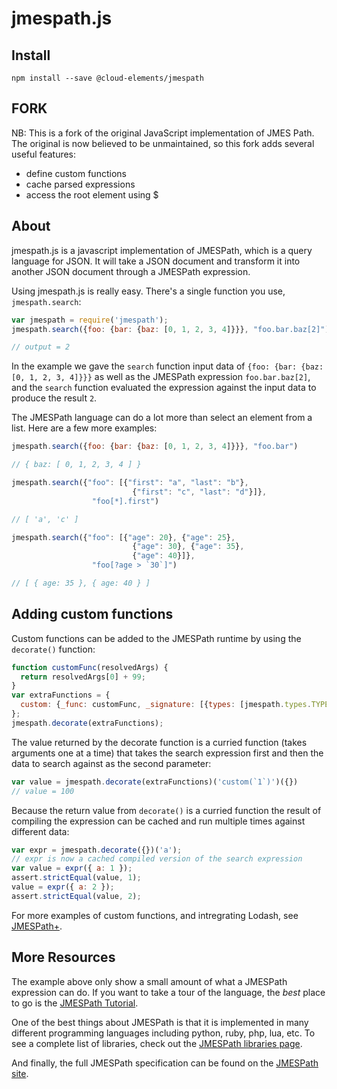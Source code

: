 # jmespath.js

## Install

    npm install --save @cloud-elements/jmespath

## FORK

NB: This is a fork of the original JavaScript implementation 
of JMES Path. The original is now believed to be unmaintained,
so this fork adds several useful features:

- define custom functions
- cache parsed expressions
- access the root element using $

## About

jmespath.js is a javascript implementation of JMESPath,
which is a query language for JSON.  It will take a JSON
document and transform it into another JSON document
through a JMESPath expression.

Using jmespath.js is really easy.  There's a single function
you use, `jmespath.search`:

```js
var jmespath = require('jmespath');
jmespath.search({foo: {bar: {baz: [0, 1, 2, 3, 4]}}}, "foo.bar.baz[2]")

// output = 2
```

In the example we gave the ``search`` function input data of
`{foo: {bar: {baz: [0, 1, 2, 3, 4]}}}` as well as the JMESPath
expression `foo.bar.baz[2]`, and the `search` function evaluated
the expression against the input data to produce the result ``2``.

The JMESPath language can do a lot more than select an element
from a list.  Here are a few more examples:

```js
jmespath.search({foo: {bar: {baz: [0, 1, 2, 3, 4]}}}, "foo.bar")

// { baz: [ 0, 1, 2, 3, 4 ] }

jmespath.search({"foo": [{"first": "a", "last": "b"},
                           {"first": "c", "last": "d"}]},
                  "foo[*].first")

// [ 'a', 'c' ]

jmespath.search({"foo": [{"age": 20}, {"age": 25},
                           {"age": 30}, {"age": 35},
                           {"age": 40}]},
                  "foo[?age > `30`]")

// [ { age: 35 }, { age: 40 } ]
```

## Adding custom functions

Custom functions can be added to the JMESPath runtime by using the
`decorate()` function:

```js
function customFunc(resolvedArgs) {
  return resolvedArgs[0] + 99;
}
var extraFunctions = {
  custom: {_func: customFunc, _signature: [{types: [jmespath.types.TYPE_NUMBER]}]},
};
jmespath.decorate(extraFunctions);
```

The value returned by the decorate function is a curried function
(takes arguments one at a time) that takes the search expression 
first and then the data to search against as the second parameter:

```js
var value = jmespath.decorate(extraFunctions)('custom(`1`)')({})
// value = 100
```

Because the return value from `decorate()` is a curried function
the result of compiling the expression can be cached and run 
multiple times against different data:

```js
var expr = jmespath.decorate({})('a');
// expr is now a cached compiled version of the search expression
var value = expr({ a: 1 });
assert.strictEqual(value, 1);
value = expr({ a: 2 });
assert.strictEqual(value, 2);
```

For more examples of custom functions, and intregrating Lodash, 
see [JMESPath+](https://github.com/daz-is/jmespath-plus).

## More Resources

The example above only show a small amount of what
a JMESPath expression can do.  If you want to take a
tour of the language, the *best* place to go is the
[JMESPath Tutorial](http://jmespath.org/tutorial.html).

One of the best things about JMESPath is that it is
implemented in many different programming languages including
python, ruby, php, lua, etc.  To see a complete list of libraries,
check out the [JMESPath libraries page](http://jmespath.org/libraries.html).

And finally, the full JMESPath specification can be found
on the [JMESPath site](http://jmespath.org/specification.html).
